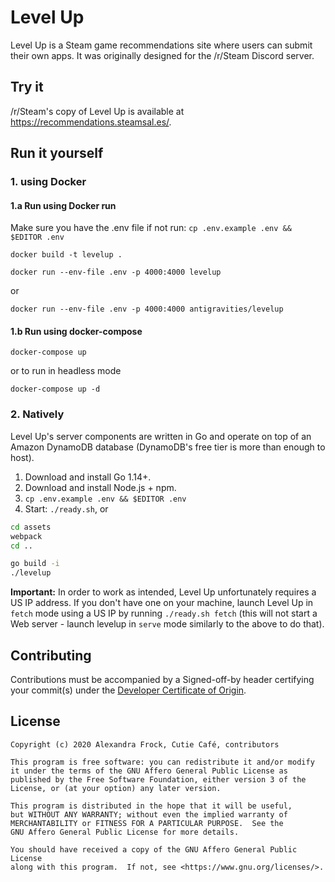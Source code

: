 # Level Up

Level Up is a Steam game recommendations site where users can submit their own apps. It was originally designed for the /r/Steam Discord server.

## Try it

/r/Steam's copy of Level Up is available at https://recommendations.steamsal.es/.

## Run it yourself

### 1. using Docker

#### 1.a Run using Docker run

Make sure you have the .env file if not run: `cp .env.example .env && $EDITOR .env`
```
docker build -t levelup .

docker run --env-file .env -p 4000:4000 levelup
```

or

```
docker run --env-file .env -p 4000:4000 antigravities/levelup
```


#### 1.b Run using docker-compose

```
docker-compose up
```

or to run in headless mode

```
docker-compose up -d
```

### 2. Natively

Level Up's server components are written in Go and operate on top of an Amazon DynamoDB database (DynamoDB's free tier is more than enough to host).

1. Download and install Go 1.14+.
2. Download and install Node.js + npm.
3. `cp .env.example .env && $EDITOR .env`
3. Start: `./ready.sh`, or
```sh
cd assets
webpack
cd ..

go build -i
./levelup
```

**Important:** In order to work as intended, Level Up unfortunately requires a US IP address. If you don't have one on your machine, launch Level Up in `fetch` mode using a US IP by running `./ready.sh fetch` (this will not start a Web server - launch levelup in `serve` mode similarly to the above to do that).

## Contributing

Contributions must be accompanied by a Signed-off-by header certifying your commit(s) under the [Developer Certificate of Origin](https://developercertificate.org/).

## License

```
Copyright (c) 2020 Alexandra Frock, Cutie Café, contributors

This program is free software: you can redistribute it and/or modify
it under the terms of the GNU Affero General Public License as
published by the Free Software Foundation, either version 3 of the
License, or (at your option) any later version.

This program is distributed in the hope that it will be useful,
but WITHOUT ANY WARRANTY; without even the implied warranty of
MERCHANTABILITY or FITNESS FOR A PARTICULAR PURPOSE.  See the
GNU Affero General Public License for more details.

You should have received a copy of the GNU Affero General Public License
along with this program.  If not, see <https://www.gnu.org/licenses/>.
```
